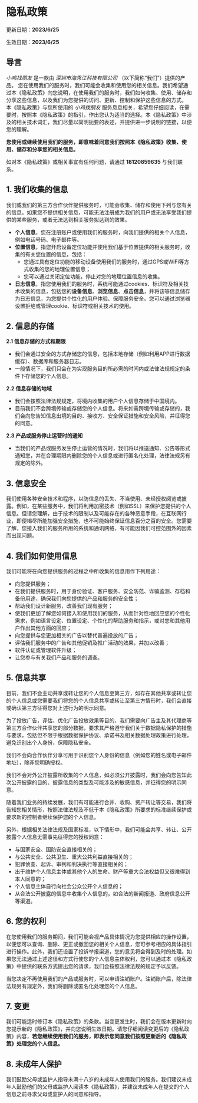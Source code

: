 
# 隐私政策

更新日期：**2023/6/25**

生效日期：**2023/6/25**

## 导言

_小鸡找朋友_ 是一款由 _深圳市海秀江科技有限公司_ （以下简称“我们”）提供的产品。 您在使用我们的服务时，我们可能会收集和使用您的相关信息。我们希望通过本《隐私政策》向您说明，在使用我们的服务时，我们如何收集、使用、储存和分享这些信息，以及我们为您提供的访问、更新、控制和保护这些信息的方式。 本《隐私政策》与您所使用的 _小鸡找朋友_ 服务息息相关，希望您仔细阅读，在需要时，按照本《隐私政策》的指引，作出您认为适当的选择。本《隐私政策》中涉及的相关技术词汇，我们尽量以简明扼要的表述，并提供进一步说明的链接，以便您的理解。

**您使用或继续使用我们的服务，即意味着同意我们按照本《隐私政策》收集、使用、储存和分享您的相关信息。**

如对本《隐私政策》或相关事宜有任何问题，请通过 **18120859635** 与我们联系。

## 1\. 我们收集的信息

我们或我们的第三方合作伙伴提供服务时，可能会收集、储存和使用下列与您有关的信息。如果您不提供相关信息，可能无法注册成为我们的用户或无法享受我们提供的某些服务，或者无法达到相关服务拟达到的效果。

*   **个人信息**，您在注册账户或使用我们的服务时，向我们提供的相关个人信息，例如电话号码、电子邮件等。
*   **位置信息**，指您开启设备定位功能并使用我们基于位置提供的相关服务时，收集的有关您位置的信息，包括：
    *   您通过具有定位功能的移动设备使用我们的服务时，通过GPS或WiFi等方式收集的您的地理位置信息；
    *   您可以通过关闭定位功能，停止对您的地理位置信息的收集。
*   **日志信息**，指您使用我们的服务时，系统可能通过cookies、标识符及相关技术收集的信息，包括您的**设备信息**、**浏览信息**、**点击信息**，并将该等信息储存为日志信息，为您提供个性化的用户体验、保障服务安全。您可以通过浏览器设置拒绝或管理cookie、标识符或相关技术的使用。

## 2\. 信息的存储

**2.1 信息存储的方式和期限**

*   我们会通过安全的方式存储您的信息，包括本地存储（例如利用APP进行数据缓存）、数据库和服务器日志。
*   一般情况下，我们只会在为实现服务目的所必需的时间内或法律法规规定的条件下存储您的个人信息。

**2.2 信息存储的地域**

*   我们会按照法律法规规定，将境内收集的用户个人信息存储于中国境内。
*   目前我们不会跨境传输或存储您的个人信息。将来如需跨境传输或存储的，我们会向您告知信息出境的目的、接收方、安全保证措施和安全风险，并征得您的同意。

**2.3 产品或服务停止运营时的通知**

*   当我们的产品或服务发生停止运营的情况时，我们将以推送通知、公告等形式通知您，并在合理期限内删除您的个人信息或进行匿名化处理，法律法规另有规定的除外。

## 3\. 信息安全

我们使用各种安全技术和程序，以防信息的丢失、不当使用、未经授权阅览或披露。例如，在某些服务中，我们将利用加密技术（例如SSL）来保护您提供的个人信息。但请您理解，由于技术的限制以及可能存在的各种恶意手段，在互联网行业，即便竭尽所能加强安全措施，也不可能始终保证信息百分之百的安全。您需要了解，您接入我们的服务所用的系统和通讯网络，有可能因我们可控范围外的因素而出现问题。

## 4\. 我们如何使用信息

我们可能将在向您提供服务的过程之中所收集的信息用作下列用途：

*   向您提供服务；
*   在我们提供服务时，用于身份验证、客户服务、安全防范、诈骗监测、存档和备份用途，确保我们向您提供的产品和服务的安全性；
*   帮助我们设计新服务，改善我们现有服务；
*   使我们更加了解您如何接入和使用我们的服务，从而针对性地回应您的个性化需求，例如语言设定、位置设定、个性化的帮助服务和指示，或对您和其他用户作出其他方面的回应；
*   向您提供与您更加相关的广告以替代普遍投放的广告；
*   评估我们服务中的广告和其他促销及推广活动的效果，并加以改善；
*   软件认证或管理软件升级；
*   让您参与有关我们产品和服务的调查。

## 5\. 信息共享

目前，我们不会主动共享或转让您的个人信息至第三方，如存在其他共享或转让您的个人信息或您需要我们将您的个人信息共享或转让至第三方情形时，我们会直接或确认第三方征得您对上述行为的明示同意。

为了投放广告，评估、优化广告投放效果等目的，我们需要向广告主及其代理商等第三方合作伙伴共享您的部分数据，要求其严格遵守我们关于数据隐私保护的措施与要求，包括但不限于根据数据保护协议、承诺书及相关数据处理政策进行处理，避免识别出个人身份，保障隐私安全。

我们不会向合作伙伴分享可用于识别您个人身份的信息（例如您的姓名或电子邮件地址），除非您明确授权。

我们不会对外公开披露所收集的个人信息，如必须公开披露时，我们会向您告知此次公开披露的目的、披露信息的类型及可能涉及的敏感信息，并征得您的明示同意。

随着我们业务的持续发展，我们有可能进行合并、收购、资产转让等交易，我们将告知您相关情形，按照法律法规及不低于本《隐私政策》所要求的标准继续保护或要求新的控制者继续保护您的个人信息。

另外，根据相关法律法规及国家标准，以下情形中，我们可能会共享、转让、公开披露个人信息无需事先征得您的授权同意：

*   与国家安全、国防安全直接相关的；
*   与公共安全、公共卫生、重大公共利益直接相关的；
*   犯罪侦查、起诉、审判和判决执行等直接相关的；
*   出于维护个人信息主体或其他个人的生命、财产等重大合法权益但又很难得到本人同意的；
*   个人信息主体自行向社会公众公开个人信息的；
*   从合法公开披露的信息中收集个人信息的，如合法的新闻报道、政府信息公开等渠道。

## 6\. 您的权利

在您使用我们的服务期间，我们可能会视产品具体情况为您提供相应的操作设置，以便您可以查询、删除、更正或撤回您的相关个人信息，您可参考相应的具体指引进行操作。此外，我们还设置了投诉举报渠道，您的意见将会得到及时的处理。如果您无法通过上述途径和方式行使您的个人信息主体权利，您可以通过本《隐私政策》中提供的联系方式提出您的请求，我们会按照法律法规的规定予以反馈。

当您决定不再使用我们的产品或服务时，可以申请注销账户。注销账户后，除法律法规另有规定外，我们将删除或匿名化处理您的个人信息。

## 7\. 变更

我们可能适时修订本《隐私政策》的条款。当变更发生时，我们会在版本更新时向您提示新的《隐私政策》，并向您说明生效日期。请您仔细阅读变更后的《隐私政策》内容，**若您继续使用我们的服务，即表示您同意我们按照更新后的《隐私政策》处理您的个人信息。**

## 8\. 未成年人保护

我们鼓励父母或监护人指导未满十八岁的未成年人使用我们的服务。我们建议未成年人鼓励他们的父母或监护人阅读本《隐私政策》，并建议未成年人在提交的个人信息之前寻求父母或监护人的同意和指导。
